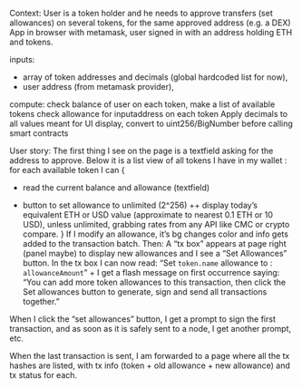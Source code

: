 
Context: 
User is a token holder and he needs to approve transfers (set allowances) on several tokens, for the same approved address (e.g. a DEX)
App in browser with metamask, user signed in with an address holding ETH and tokens.

inputs: 
- array of token addresses and decimals (global hardcoded list for now), 
- user address (from metamask provider),

compute:
check balance of user on each token,  make a list of available tokens
check allowance for inputaddress on each token
Apply decimals to all values meant for UI display, convert to uint256/BigNumber before calling smart contracts

User story:
The first thing I see on the page is a textfield asking for the address to approve.
Below it is a list view of all tokens I have in my wallet :
for each available token I can {
  -  read the current balance and allowance (textfield)
  + button to set allowance to unlimited (2^256)
  ++ display today’s equivalent ETH or USD value (approximate to nearest 0.1 ETH or 10 USD), unless unlimited, grabbing rates from any API like CMC or crypto compare.
}
If I modify an allowance, it’s bg changes color and info gets added to the transaction batch. Then:
A “tx box” appears at page right (panel maybe) to display new allowances and I see a “Set Allowances” button.
In the tx box I can now read: “Set `token.name` allowance to : `allowanceAmount`” + I get a flash message on first  occurrence saying: “You can add more token allowances to this transaction, then click the Set allowances button to generate, sign and send all transactions together.”

When I click the “set allowances” button, I get a prompt to sign the first transaction, and as soon as it is safely sent to a node, I get another prompt, etc.

When the last transaction is sent, I am forwarded to a page where all the tx hashes are listed, with tx info (token + old allowance + new allowance) and tx status for each.
